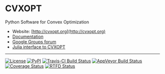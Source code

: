 CVXOPT
======

Python Software for Convex Optimization

* Website: [http://cvxopt.org](http://cvxopt.org)
* [Documentation](http://cvxopt.org/userguide)
* [Google Groups forum](https://groups.google.com/forum/#!forum/cvxopt)
* [Julia interface to CVXOPT](https://github.com/cvxopt/CvxOpt.jl)



-----

[![License](https://img.shields.io/badge/license-GPL3-blue.svg)](https://www.gnu.org/licenses/gpl-3.0.en.html)
[![PyPI](https://img.shields.io/pypi/v/cvxopt.svg)](https://pypi.python.org/pypi/cvxopt)
[![Travis-CI Build Status](https://travis-ci.org/cvxopt/cvxopt.svg)](https://travis-ci.org/cvxopt/cvxopt) 
[![AppVeyor Build Status](https://ci.appveyor.com/api/projects/status/github/cvxopt/cvxopt?svg=true)](https://ci.appveyor.com/project/martinandersen/cvxopt) 
[![Coverage Status](https://coveralls.io/repos/github/cvxopt/cvxopt/badge.svg)](https://coveralls.io/github/cvxopt/cvxopt) 
[![RTFD Status](https://readthedocs.org/projects/cvxopt/badge/?version=latest)](http://cvxopt.readthedocs.io/en/latest/?badge=latest)
